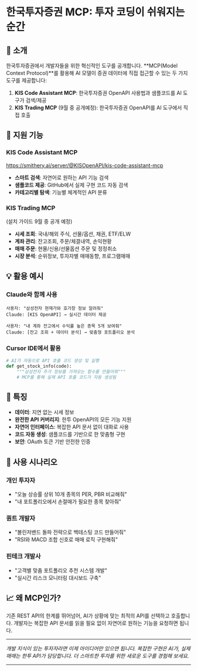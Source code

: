 # 한국투자증권 MCP: 투자 코딩이 쉬워지는 순간

## 🚀 소개

한국투자증권에서 개발자들을 위한 혁신적인 도구를 공개합니다. **MCP(Model Context Protocol)**를 활용해 AI 모델이 증권 데이터에 직접 접근할 수 있는 두 가지 도구를 제공합니다:

1. **KIS Code Assistant MCP**: 한국투자증권 OpenAPI 사용법과 샘플코드를 AI 도구가 검색/제공
2. **KIS Trading MCP** (9월 중 공개예정): 한국투자증권 OpenAPI를 AI 도구에서 직접 호출

## 🔧 지원 기능

### KIS Code Assistant MCP
  https://smithery.ai/server/@KISOpenAPI/kis-code-assistant-mcp
- **스마트 검색**: 자연어로 원하는 API 기능 검색
- **샘플코드 제공**: GitHub에서 실제 구현 코드 자동 검색
- **카테고리별 탐색**: 기능별 체계적인 API 분류

### KIS Trading MCP
(설치 가이드 9월 중 공개 예정)
- **시세 조회**: 국내/해외 주식, 선물/옵션, 채권, ETF/ELW
- **계좌 관리**: 잔고조회, 주문/체결내역, 손익현황
- **매매 주문**: 현물/신용/선물옵션 주문 및 정정취소
- **시장 분석**: 순위정보, 투자자별 매매동향, 프로그램매매

## 💡 활용 예시

### Claude와 함께 사용

```
사용자: "삼성전자 현재가와 호가창 정보 알려줘"
Claude: [KIS OpenAPI] → 실시간 데이터 제공

사용자: "내 계좌 잔고에서 수익률 높은 종목 5개 보여줘"
Claude: [잔고 조회 + 데이터 분석] → 맞춤형 포트폴리오 분석
```

### Cursor IDE에서 활용

```python
# AI가 자동으로 API 호출 코드 생성 및 실행
def get_stock_info(code):
    """삼성전자 주가 정보를 가져오는 함수를 만들어줘"""
    # MCP를 통해 실제 API 호출 코드가 자동 생성됨
```

## 🌟 특징

- **데이터**: 지연 없는 시세 정보
- **완전한 API 커버리지**: 한투 OpenAPI의 모든 기능 지원
- **자연어 인터페이스**: 복잡한 API 문서 없이 대화로 사용
- **코드 자동 생성**: 샘플코드를 기반으로 한 맞춤형 구현
- **보안**: OAuth 토큰 기반 안전한 인증

## 🎯 사용 시나리오

### 개인 투자자

- "오늘 상승률 상위 10개 종목의 PER, PBR 비교해줘"
- "내 포트폴리오에서 손절매가 필요한 종목 찾아줘"

### 퀀트 개발자

- "볼린저밴드 돌파 전략으로 백테스팅 코드 만들어줘"
- "RSI와 MACD 조합 신호로 매매 로직 구현해줘"

### 핀테크 개발사

- "고객별 맞춤 포트폴리오 추천 시스템 개발"
- "실시간 리스크 모니터링 대시보드 구축"

## 📈 왜 MCP인가?

기존 REST API의 한계를 뛰어넘어, AI가 상황에 맞는 최적의 API를 선택하고 호출합니다. 개발자는 복잡한 API 문서를 읽을 필요 없이 자연어로 원하는 기능을 요청하면 됩니다.

---

*개발 지식이 있는 투자자라면 이제 아이디어만 있으면 됩니다. 복잡한 구현은 AI가, 실제 매매는 한투 API가 담당합니다. 더 스마트한 투자를 위한 새로운 도구를 경험해 보세요.*

---
